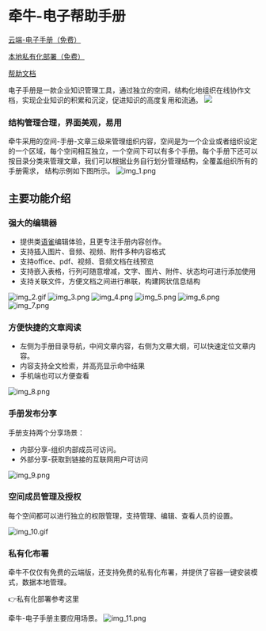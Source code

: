 # 牵牛-电子帮助手册
[云端-电子手册（免费）](https://fx.beebox.cc/eman)

[本地私有化部署（免费）](https://hub.docker.com/r/beeboxcc/eman-app)

[帮助文档](https://fx.beebox.cc/eman/article/published?manualId=fbee664efc4ee44ed2632ca291904209)


电子手册是一款企业知识管理工具，通过独立的空间，结构化地组织在线协作文档，实现企业知识的积累和沉淀，促进知识的高度复用和流通。
![](img.png)
### 结构管理合理，界面美观，易用
牵牛采用的空间-手册-文章三级来管理组织内容，空间是为一个企业或者组织设定的一个区域，每个空间相互独立，一个空间下可以有多个手册。每个手册下还可以按目录分类来管理文章，我们可以根据业务自行划分管理结构，全覆盖组织所有的手册需求， 结构示例如下图所示。
![img_1.png](img_1.png)

## 主要功能介绍
### 强大的编辑器
- 提供类[语雀](https://www.yuque.com/)编辑体验，且更专注手册内容创作。
- 支持插入图片、音频、视频、附件多种内容格式
- 支持office、pdf、视频、音频文档在线预览
- 支持嵌入表格，行列可随意增减，文字、图片、附件、状态均可进行添加使用
- 支持关联文件，方便文档之间进行串联，构建网状信息结构

![img_2.gif](img_2.gif) 
![img_3.png](img_3.png)
![img_4.png](img_4.png)
![img_5.png](img_5.png)
![img_6.png](img_6.png)
![img_7.png](img_7.png)

### 方便快捷的文章阅读
- 左侧为手册目录导航，中间文章内容，右侧为文章大纲，可以快速定位文章内容。
- 内容支持全文检索，并高亮显示命中结果
- 手机端也可以方便查看

![img_8.png](img_8.png)

### 手册发布分享
手册支持两个分享场景：
- 内部分享-组织内部成员可访问。
- 外部分享-获取到链接的互联网用户可访问

![img_9.png](img_9.png)

### 空间成员管理及授权
每个空间都可以进行独立的权限管理，支持管理、编辑、查看人员的设置。

![img_10.gif](img_10.gif)

### 私有化布署
牵牛不仅仅有免费的云端版，还支持免费的私有化布署，并提供了容器一键安装模式，数据本地管理。

👉私有化部署参考这里

牵牛-电子手册主要应用场景。
![img_11.png](img_11.png)

